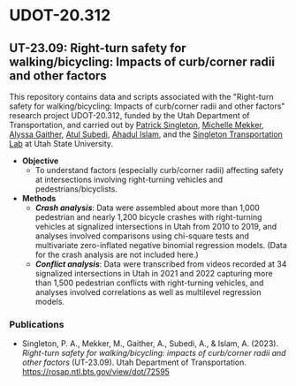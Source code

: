# UDOT-20.312
## UT-23.09: Right-turn safety for walking/bicycling: Impacts of curb/corner radii and other factors
This repository contains data and scripts associated with the "Right-turn safety for walking/bicycling: Impacts of curb/corner radii and other factors" research project UDOT-20.312, funded by the Utah Department of Transportation, and carried out by [Patrick Singleton](https://engineering.usu.edu/cee/people/faculty/singleton-patrick), [Michelle Mekker](https://www.linkedin.com/in/michelle-mekker-548804152/), [Alyssa Gaither](https://www.linkedin.com/in/alyssadgaither/), [Atul Subedi](https://www.linkedin.com/in/atulsub/), [Ahadul Islam](https://www.linkedin.com/in/ahadulislam/), and the [Singleton Transportation Lab](https://engineering.usu.edu/cee/research/labs/patrick-singleton/index) at Utah State University.
* **Objective**
    * To understand factors (especially curb/corner radii) affecting safety at intersections involving right-turning vehicles and pedestrians/bicyclists. 
* **Methods**
    * ***Crash analysis***: Data were assembled about more than 1,000 pedestrian and nearly 1,200 bicycle crashes with right-turning vehicles at signalized intersections in Utah from 2010 to 2019, and analyses involved comparisons using chi-square tests and multivariate zero-inflated negative binomial regression models. (Data for the crash analysis are not included here.)
    * ***Conflict analysis***: Data were transcribed from videos recorded at 34 signalized intersections in Utah in 2021 and 2022 capturing more than 1,500 pedestrian conflicts with right-turning vehicles, and analyses involved correlations as well as multilevel regression models.

### Publications
* Singleton, P. A., Mekker, M., Gaither, A., Subedi, A., & Islam, A. (2023). *Right-turn safety for walking/bicycling: impacts of curb/corner radii and other factors* (UT-23.09). Utah Department of Transportation. https://rosap.ntl.bts.gov/view/dot/72595
